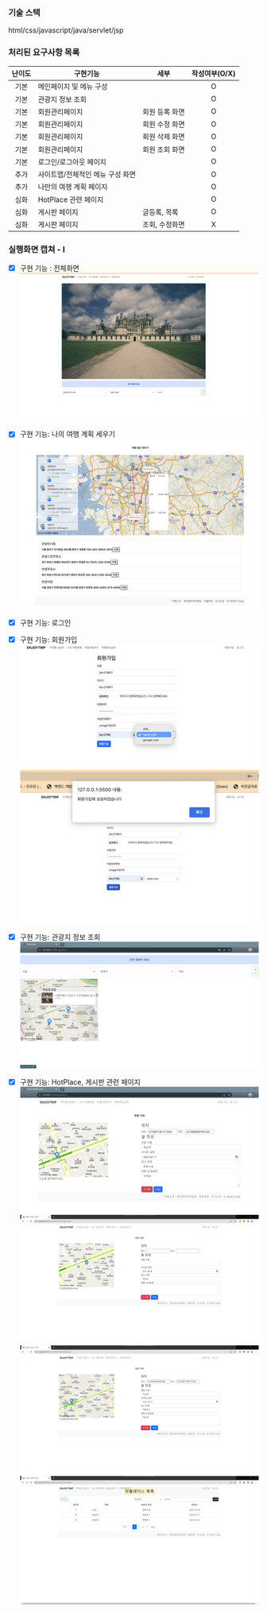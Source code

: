 ### 기술 스택
html/css/javascript/java/servlet/jsp

### 처리된 요구사항 목록
  
|난이도|구현기능|세부|작성여부(O/X)|
|:---:|---|---|:---:|
|기본|메인페이지 및 메뉴 구성||O|
|기본|관광지 정보 조회||O|
|기본|회원관리페이지|회원 등록 화면|O|
|기본|회원관리페이지|회원 수정 화면|O|
|기본|회원관리페이지|회원 삭제 화면|O|
|기본|회원관리페이지|회원 조회 화면|O|
|기본|로그인/로그아웃 페이지||O|
|추가|사이트맵/전체적인 메뉴 구성 화면||O|
|추가|나만의 여행 계획 페이지||O|
|심화|HotPlace 관련 페이지||O|
|심화|게시판 페이지|글등록, 목록|O|
|심화|게시판 페이지|조회, 수정화면|X|


### 실행화면 캡쳐 - l
- [x] 구현 기능 : 전체화면 
![실행화면캡쳐](./WebContent/docs/%EC%A0%84%EC%B2%B4%ED%99%94%EB%A9%B4.png)
- [x] 구현 기능: 나의 여행 계획 세우기
![실행화면캡쳐](./WebContent/docs/%EC%97%AC%ED%96%89%EA%B3%84%ED%9A%8D%EC%84%B8%EC%9A%B0%EA%B8%B0.png)
- [x] 구현 기능: 로그인
- [x] 구현 기능: 회원가입
![실행화면캡쳐](./WebContent/docs/%ED%9A%8C%EC%9B%90%EA%B0%80%EC%9E%851.png)
![실행화면캡쳐](./WebContent/docs/%ED%9A%8C%EC%9B%90%EA%B0%80%EC%9E%852.png)
- [x] 구현 기능: 관광지 정보 조회
![실행화면캡쳐](./WebContent/docs/%EA%B4%80%EA%B4%91%EC%A7%80%20%EC%A0%95%EB%B3%B4%20%EC%A1%B0%ED%9A%8C.png)
- [x] 구현 기능: HotPlace, 게시판 관련 페이지
![실행화면캡쳐](./WebContent/docs/HotPlace.png)
![실행화면캡쳐](./WebContent/docs/hotPlace1.png)
![실행화면캡쳐](./WebContent/docs/hotPlace2.png)
![실행화면캡쳐](./WebContent/docs/hotPlaceList.png)



